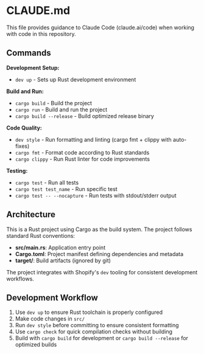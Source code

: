 # CLAUDE.md

This file provides guidance to Claude Code (claude.ai/code) when working with code in this repository.

## Commands

**Development Setup:**
- `dev up` - Sets up Rust development environment

**Build and Run:**
- `cargo build` - Build the project
- `cargo run` - Build and run the project
- `cargo build --release` - Build optimized release binary

**Code Quality:**
- `dev style` - Run formatting and linting (cargo fmt + clippy with auto-fixes)
- `cargo fmt` - Format code according to Rust standards
- `cargo clippy` - Run Rust linter for code improvements

**Testing:**
- `cargo test` - Run all tests
- `cargo test test_name` - Run specific test
- `cargo test -- --nocapture` - Run tests with stdout/stderr output

## Architecture

This is a Rust project using Cargo as the build system. The project follows standard Rust conventions:

- **src/main.rs**: Application entry point
- **Cargo.toml**: Project manifest defining dependencies and metadata
- **target/**: Build artifacts (ignored by git)

The project integrates with Shopify's `dev` tooling for consistent development workflows.

## Development Workflow

1. Use `dev up` to ensure Rust toolchain is properly configured
2. Make code changes in `src/`
3. Run `dev style` before committing to ensure consistent formatting
4. Use `cargo check` for quick compilation checks without building
5. Build with `cargo build` for development or `cargo build --release` for optimized builds